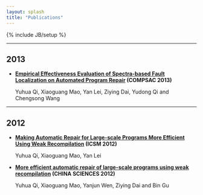 ```yaml
---
layout: splash
title: "Publications"
---
```

{% include JB/setup %}

******
## 2013
+ **[Empirical Effectiveness Evaluation  of Spectra-based Fault Localization on Automated Program Repair][COMPSAC2013] (COMPSAC 2013)**

   Yuhua Qi, Xiaoguang Mao, Yan Lei, Ziying Dai, Yudong Qi and Chengsong Wang

******
## 2012
+ **[Making Automatic Repair for Large-scale Programs More Efficient Using Weak Recompilation][ICSM2012] (ICSM 2012)**

	Yuhua Qi, Xiaoguang Mao, Yan Lei

+ **[More efficient automatic repair of large-scale programs using weak recompilation][CHINA2012] (CHINA SCIENCES 2012)**

	Yuhua Qi, Xiaoguang Mao, Yanjun Wen, Ziying Dai and Bin Gu

[COMPSAC2013]: /publications/compasc2013.pdf  "download"
[ICSM2012]: /publications/ICSM2012.pdf "download"
[CHINA2012]: /publications/science_china.pdf "download"

